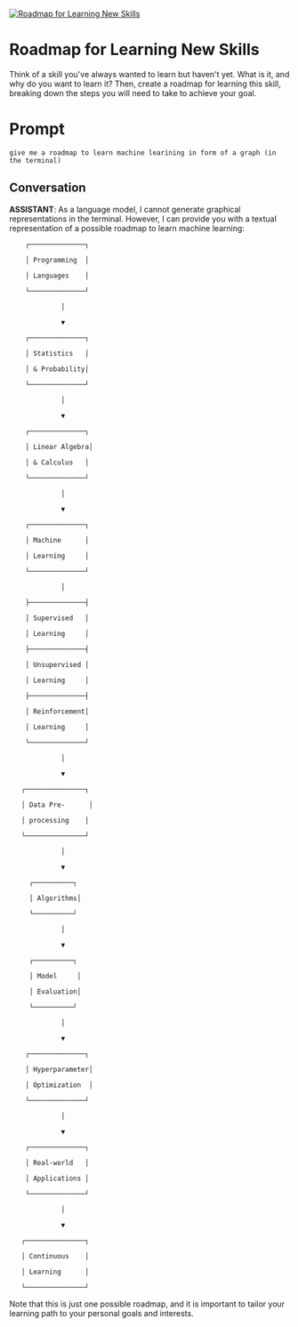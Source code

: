 
[![Roadmap for Learning New Skills](https://flow-prompt-covers.s3.us-west-1.amazonaws.com/icon/vintage/vint_6.png)]()
# Roadmap for Learning New Skills 
Think of a skill you've always wanted to learn but haven't yet. What is it, and why do you want to learn it? Then, create a roadmap for learning this skill, breaking down the steps you will need to take to achieve your goal.

# Prompt

```
give me a roadmap to learn machine learining in form of a graph (in the terminal)
```

## Conversation

**ASSISTANT**: As a language model, I cannot generate graphical representations in the terminal. However, I can provide you with a textual representation of a possible roadmap to learn machine learning:



        ┌──────────────┐

        │ Programming  │

        │ Languages    │

        └──────────────┘

                 │

                 ▼

        ┌──────────────┐

        │ Statistics   │

        │ & Probability│

        └──────────────┘

                 │

                 ▼

        ┌──────────────┐

        │ Linear Algebra│

        │ & Calculus   │

        └──────────────┘

                 │

                 ▼

        ┌──────────────┐

        │ Machine      │

        │ Learning     │

        └──────────────┘

                 │

        ├──────────────┤

        │ Supervised   │

        │ Learning     │

        ├──────────────┤

        │ Unsupervised │

        │ Learning     │

        ├──────────────┤

        │ Reinforcement│

        │ Learning     │ 

        └──────────────┘

                 │

                 ▼

       ┌───────────────┐

       │ Data Pre-      │

       │ processing    │

       └───────────────┘

                 │

                 ▼

         ┌──────────┐

         │ Algorithms│

         └──────────┘

                 │

                 ▼

         ┌──────────┐

         │ Model     │

         │ Evaluation│

         └──────────┘

                 │

                 ▼

        ┌──────────────┐

        │ Hyperparameter│

        │ Optimization  │

        └──────────────┘

                 │

                 ▼

        ┌──────────────┐

        │ Real-world   │

        │ Applications │

        └──────────────┘

                 │

                 ▼

       ┌───────────────┐

       │ Continuous    │

       │ Learning      │

       └───────────────┘



Note that this is just one possible roadmap, and it is important to tailor your learning path to your personal goals and interests.


